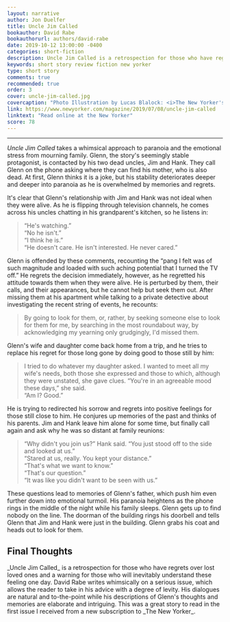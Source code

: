 ```yaml
---
layout: narrative
author: Jon Duelfer
title: Uncle Jim Called
bookauthor: David Rabe
bookauthorurl: authors/david-rabe
date: 2019-10-12 13:00:00 -0400
categories: short-fiction
description: Uncle Jim Called is a retrospection for those who have regrets over lost loved ones and a warning for those who will inevitably understand these feeling one day.
keywords: short story review fiction new yorker
type: short story
comments: true
recommended: true
order: 3
cover: uncle-jim-called.jpg
covercaption: "Photo Illustration by Lucas Blalock: <i>The New Yorker's</i> cover photo."
link: https://www.newyorker.com/magazine/2019/07/08/uncle-jim-called
linktext: "Read online at the New Yorker"
score: 78
---
```

<hr/>

_Uncle Jim Called_ takes a whimsical approach to paranoia and the emotional stress from mourning family. Glenn, the story's seemingly stable protagonist, is contacted by his two dead uncles, Jim and Hank. They call Glenn on the phone asking where they can find his mother, who is also dead. At first, Glenn thinks it is a joke, but his stability deteriorates deeper and deeper into paranoia as he is overwhelmed by memories and regrets. 

It's clear that Glenn's relationship with Jim and Hank was not ideal when they were alive. As he is flipping through television channels, he comes across his uncles chatting in his grandparent's kitchen, so he listens in:
> “He's watching.”<br/>
“No he isn't.”<br/>
“I think he is.”<br/>
“He doesn't care. He isn't interested. He never cared.”

Glenn is offended by these comments, recounting the “pang I felt was of such magnitude and loaded with such aching potential that I turned the TV off.” He regrets the decision immediately, however, as he regretted his attitude towards them when they were alive. He is perturbed by them, their calls, and their appearances, but he cannot help but seek them out. After missing them at his apartment while talking to a private detective about investigating the recent string of events, he recounts:
> By going to look for them, or, rather, by seeking someone else to look for them for me, by searching in the most roundabout way, by acknowledging my yearning only grudgingly, I'd missed them.

Glenn's wife and daughter come back home from a trip, and he tries to replace his regret for those long gone by doing good to those still by him:
> I tried to do whatever my daughter asked. I wanted to meet all my wife's needs, both those she expressed and those to which, although they were unstated, she gave clues. “You're in an agreeable mood these days,” she said.<br/>
“Am I? Good.”

He is trying to redirected his sorrow and regrets into positive feelings for those still close to him. He conjures up memories of the past and thinks of his parents. Jim and Hank leave him alone for some time, but finally call again and ask why he was so distant at family reunions:
> “Why didn't you join us?” Hank said. “You just stood off to the side and looked at us.”<br/>
“Stared at us, really. You kept your distance.”<br/>
“That's what we want to know.”<br/>
“That's our question.”<br/>
“It was like you didn't want to be seen with us.”

These questions lead to memories of Glenn's father, which push him even further down into emotional turmoil. His paranoia heightens as the phone rings in the middle of the night while his family sleeps. Glenn gets up to find nobody on the line. The doorman of the building rings his doorbell and tells Glenn that Jim and Hank were just in the building. Glenn grabs his coat and heads out to look for them.

<h2><strong>Final Thoughts</strong></h2>
_Uncle Jim Called_ is a retrospection for those who have regrets over lost loved ones and a warning for those who will inevitably understand these feeling one day. David Rabe writes whimsically on a serious issue, which allows the reader to take in his advice with a degree of levity. His dialogues are natural and to-the-point while his descriptions of Glenn's thoughts and memories are elaborate and intriguing. This was a great story to read in the first issue I received from a new subscription to _The New Yorker_.